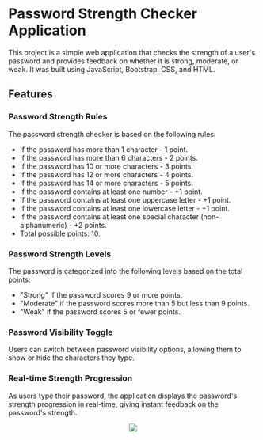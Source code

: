 # Password Strength Checker Application

This project is a simple web application that checks the strength of a user's password and provides feedback on whether it is strong, moderate, or weak. It was built using JavaScript, Bootstrap, CSS, and HTML.

## Features

### Password Strength Rules

The password strength checker is based on the following rules:

- If the password has more than 1 character - 1 point.
- If the password has more than 6 characters - 2 points.
- If the password has 10 or more characters - 3 points.
- If the password has 12 or more characters - 4 points.
- If the password has 14 or more characters - 5 points.
- If the password contains at least one number - +1 point.
- If the password contains at least one uppercase letter - +1 point.
- If the password contains at least one lowercase letter - +1 point.
- If the password contains at least one special character (non-alphanumeric) - +2 points.
- Total possible points: 10.

### Password Strength Levels

The password is categorized into the following levels based on the total points:

- "Strong" if the password scores 9 or more points.
- "Moderate" if the password scores more than 5 but less than 9 points.
- "Weak" if the password scores 5 or fewer points.

### Password Visibility Toggle

Users can switch between password visibility options, allowing them to show or hide the characters they type.

### Real-time Strength Progression

As users type their password, the application displays the password's strength progression in real-time, giving instant feedback on the password's strength.

 <p align="center">
<a href="https://www.entra21.com.br/"> 
<img src= "https://cdn.sonicadigital.com.br/entra21/storage/header/257/original-61f8610472d4f.png">
</a>
</p>